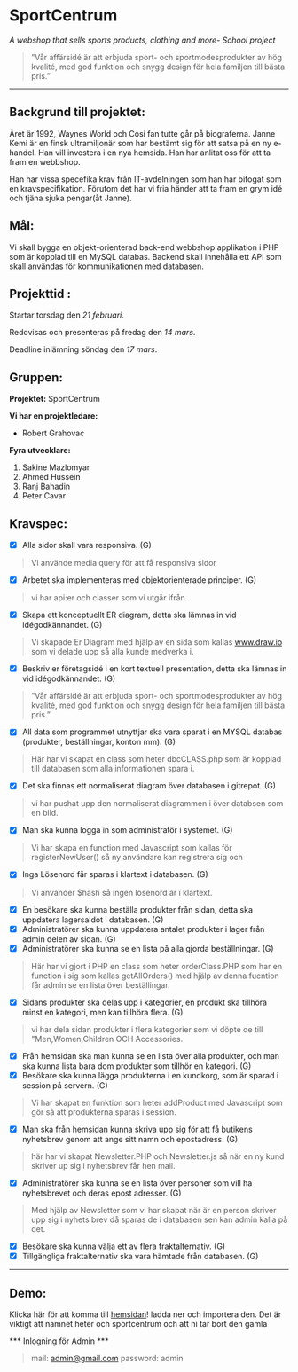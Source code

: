 # SportCentrum

_A webshop that sells sports products, clothing and more- School project_

> ”Vår affärsidé är att erbjuda sport- och sportmodesprodukter av hög kvalité, med god funktion och snygg design för hela familjen till bästa pris.”


***

## Backgrund till projektet:
Året är 1992, Waynes World och Cosí fan tutte går på biograferna. Janne Kemi är en finsk ultramiljonär som har bestämt sig för att satsa på en ny e-handel. Han vill investera i en nya hemsida. Han har anlitat oss för att ta fram en webbshop. 

Han har vissa specefika krav från IT-avdelningen som han har bifogat som en kravspecifikation. Förutom det har vi fria händer att ta fram en grym idé och tjäna sjuka pengar(åt Janne). 


## Mål:  

Vi skall bygga en objekt-orienterad back-end webbshop applikation i PHP som är kopplad till en MySQL databas. Backend skall innehålla ett API som skall användas för kommunikationen med databasen.

## Projekttid :

Startar torsdag den _21 februari_.

Redovisas och presenteras på fredag den _14 mars_.

Deadline inlämning söndag den _17 mars_.

## Gruppen:

__Projektet:__
SportCentrum

__Vi har en projektledare:__ 
- Robert Grahovac

__Fyra utvecklare:__ 
1. Sakine Mazlomyar 
2. Ahmed Hussein 
3. Ranj Bahadin 
4. Peter Cavar 

## Kravspec:
- [x] Alla sidor skall vara responsiva. (G)
> Vi använde media query för att få responsiva sidor
- [x] Arbetet ska implementeras med objektorienterade principer. (G)
> vi har api:er och classer som vi utgår ifrån.
- [x] Skapa ett konceptuellt ER diagram, detta ska lämnas in vid idégodkännandet. (G)
> Vi skapade Er Diagram med hjälp av en sida som kallas www.draw.io som vi delade upp så alla kunde medverka i.
- [x] Beskriv er företagsidé i en kort textuell presentation, detta ska lämnas in vid idégodkännandet. (G)
> ”Vår affärsidé är att erbjuda sport- och sportmodesprodukter av hög kvalité, med god funktion och snygg design för hela familjen till bästa pris.”
- [x] All data som programmet utnyttjar ska vara sparat i en MYSQL databas (produkter, beställningar, konton mm). (G)
> Här har vi skapat en class som heter dbcCLASS.php som är kopplad till databasen som alla informationen spara i.
- [x] Det ska finnas ett normaliserat diagram över databasen i gitrepot. (G)
> vi har pushat upp den normaliserat diagrammen i över databsen som en bild.
- [x] Man ska kunna logga in som administratör i systemet. (G)
> Vi har skapa en function med Javascript som kallas för registerNewUser() så ny användare kan registrera sig och 
- [x] Inga Lösenord får sparas i klartext i databasen. (G)
> Vi använder $hash så ingen lösenord är i klartext.
- [x] En besökare ska kunna beställa produkter från sidan, detta ska uppdatera lagersaldot i databasen. (G)
- [x] Administratörer ska kunna uppdatera antalet produkter i lager från admin delen av sidan. (G)
- [x] Administratörer ska kunna se en lista på alla gjorda beställningar. (G)
> Här har vi gjort i PHP en class som heter orderClass.PHP som har en function i sig som kallas getAllOrders() med hjälp av denna fucntion får admin se en lista över beställingar.
- [x] Sidans produkter ska delas upp i kategorier, en produkt ska tillhöra minst en kategori, men kan tillhöra flera. (G)
> vi har dela sidan produkter i flera kategorier som vi döpte de till "Men,Women,Children OCH Accessories.
- [x] Från hemsidan ska man kunna se en lista över alla produkter, och man ska kunna lista bara dom produkter som tillhör en kategori. (G)
- [x] Besökare ska kunna lägga produkterna i en kundkorg, som är sparad i session på servern. (G)
> Vi har skapat en funktion som heter addProduct med Javascript som gör så att produkterna sparas i session.
- [x] Man ska från hemsidan kunna skriva upp sig för att få butikens nyhetsbrev genom att ange sitt namn och epostadress. (G)
> här har vi skapat Newsletter.PHP och Newsletter.js så när en ny kund skriver up sig i nyhetsbrev får hen mail.
- [x] Administratörer ska kunna se en lista över personer som vill ha nyhetsbrevet och deras epost adresser. (G)
> Med hjälp av Newsletter som vi har skapat när är en person skriver upp sig i nyhets brev då sparas de i databasen sen kan admin kalla på det.
- [x] Besökare ska kunna välja ett av flera fraktalternativ. (G)
- [x] Tillgängliga fraktalternativ ska vara hämtade från databasen. (G)

***

## Demo:
Klicka här för att komma till [hemsidan](https://ranchino.github.io/SportCentrum/)!
ladda ner och importera den. Det är viktigt att namnet heter och sportcentrum och att ni tar bort den gamla


*** Inlogning för Admin ***


> mail: admin@gmail.com 
> password: admin 
